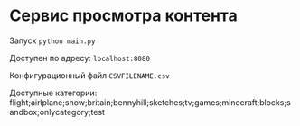 # Cервис просмотра контента
Запуск ```python main.py```

Доступен по адресу: ```localhost:8080``` 

Конфигурационный файл   ```CSVFILENAME.csv```

Доступные категории: flight;airlplane;show;britain;bennyhill;sketches;tv;games;minecraft;blocks;sandbox;onlycategory;test
